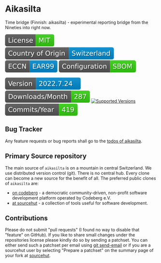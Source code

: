 # Aikasilta

Time bridge (Finnish: aikasilta) - experimental reporting bridge from the Nineties into right now.

[![license](badges/license-spdx-mit.svg)](https://git.sr.ht/~sthagen/aikasilta/tree/default/item/LICENSE)
[![Country of Origin](badges/country-of-origin-name-switzerland-neutral.svg)](https://git.sr.ht/~sthagen/aikasilta/tree/default/item/COUNTRY-OF-ORIGIN)
[![Export Classification Control Number (ECCN)](badges/export-control-classification-number_eccn-ear99-neutral.svg)](https://git.sr.ht/~sthagen/aikasilta/tree/default/item/EXPORT-CONTROL-CLASSIFICATION-NUMBER)
[![Configuration](badges/configuration-sbom.svg)](third-party/index.html)

[![Version](badges/latest-release.svg)](https://pypi.python.org/pypi/aikasilta/)
[![Downloads](badges/downloads-per-month.svg)](https://pepy.tech/project/aikasilta)
[![Supported Versions](https://img.shields.io/pypi/pyversions/aikasilta.svg?style=flat)](https://pypi.python.org/pypi/aikasilta/)
[![Maintenance Status](badges/commits-per-year.svg)](https://git.sr.ht/~sthagen/aikasilta/log)

## Bug Tracker

Any feature requests or bug reports shall go to the [todos of aikasilta](https://todo.sr.ht/~sthagen/aikasilta).

## Primary Source repository

The main source of `aikasilta` is on a mountain in central Switzerland.
We use distributed version control (git).
There is no central hub.
Every clone can become a new source for the benefit of all.
The preferred public clones of `aikasilta` are:

* [on codeberg](https://codeberg.org/sthagen/aikasilta) - a democratic community-driven, non-profit software development platform operated by Codeberg e.V.
* [at sourcehut](https://git.sr.ht/~sthagen/aikasilta) - a collection of tools useful for software development.

## Contributions

Please do not submit "pull requests" (I found no way to disable that "feature" on GitHub).
If you like to share small changes under the repositories license please kindly do so by sending a patchset.
You can either send such a patchset per email using [git send-email](https://git-send-email.io) or 
if you are a sourcehut user by selecting "Prepare a patchset" on the summary page of your fork at [sourcehut](https://git.sr.ht/).
